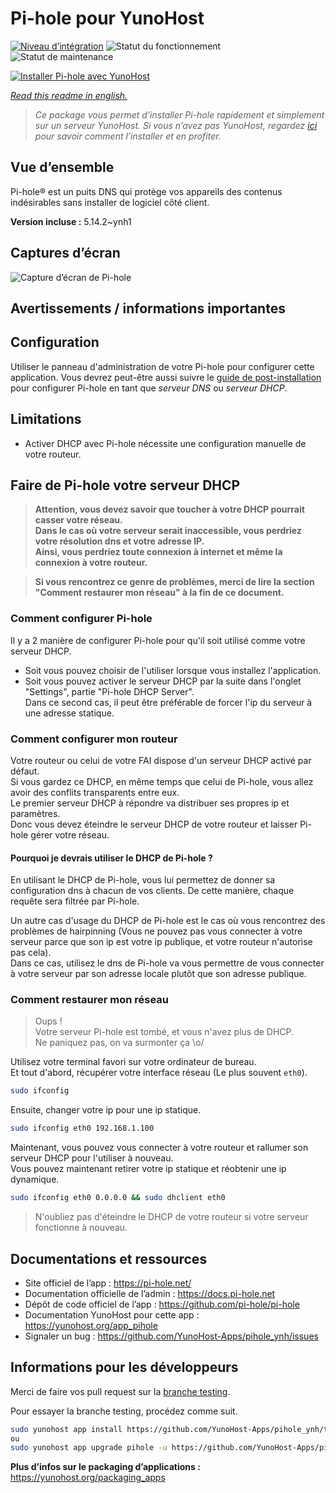 <!--
N.B.: This README was automatically generated by https://github.com/YunoHost/apps/tree/master/tools/README-generator
It shall NOT be edited by hand.
-->

# Pi-hole pour YunoHost

[![Niveau d’intégration](https://dash.yunohost.org/integration/pihole.svg)](https://dash.yunohost.org/appci/app/pihole) ![Statut du fonctionnement](https://ci-apps.yunohost.org/ci/badges/pihole.status.svg) ![Statut de maintenance](https://ci-apps.yunohost.org/ci/badges/pihole.maintain.svg)

[![Installer Pi-hole avec YunoHost](https://install-app.yunohost.org/install-with-yunohost.svg)](https://install-app.yunohost.org/?app=pihole)

*[Read this readme in english.](./README.md)*

> *Ce package vous permet d’installer Pi-hole rapidement et simplement sur un serveur YunoHost.
Si vous n’avez pas YunoHost, regardez [ici](https://yunohost.org/#/install) pour savoir comment l’installer et en profiter.*

## Vue d’ensemble

Pi-hole® est un puits DNS qui protège vos appareils des contenus indésirables sans installer de logiciel côté client.


**Version incluse :** 5.14.2~ynh1

## Captures d’écran

![Capture d’écran de Pi-hole](./doc/screenshots/dashboard.png)

## Avertissements / informations importantes

## Configuration

Utiliser le panneau d'administration de votre Pi-hole pour configurer cette application. Vous devrez peut-être aussi suivre le [guide de post-installation](https://docs.pi-hole.net/main/post-install/) pour configurer Pi-hole en tant que *serveur DNS* ou *serveur DHCP*.

## Limitations

* Activer DHCP avec Pi-hole nécessite une configuration manuelle de votre routeur.

## Faire de Pi-hole votre serveur DHCP

> **Attention, vous devez savoir que toucher à votre DHCP pourrait casser votre réseau.  
Dans le cas où votre serveur serait inaccessible, vous perdriez votre résolution dns et votre adresse IP.  
Ainsi, vous perdriez toute connexion à internet et même la connexion à votre routeur.**

> **Si vous rencontrez ce genre de problèmes, merci de lire la section "Comment restaurer mon réseau" à la fin de ce document.**

### Comment configurer Pi-hole

Il y a 2 manière de configurer Pi-hole pour qu'il soit utilisé comme votre serveur DHCP.
- Soit vous pouvez choisir de l'utiliser lorsque vous installez l'application.
- Soit vous pouvez activer le serveur DHCP par la suite dans l'onglet "Settings", partie "Pi-hole DHCP Server".  
Dans ce second cas, il peut être préférable de forcer l'ip du serveur à une adresse statique.

### Comment configurer mon routeur

Votre routeur ou celui de votre FAI dispose d'un serveur DHCP activé par défaut.  
Si vous gardez ce DHCP, en même temps que celui de Pi-hole, vous allez avoir des conflits transparents entre eux.  
Le premier serveur DHCP à répondre va distribuer ses propres ip et paramètres.  
Donc vous devez éteindre le serveur DHCP de votre routeur et laisser Pi-hole gérer votre réseau.

#### Pourquoi je devrais utiliser le DHCP de Pi-hole ?

En utilisant le DHCP de Pi-hole, vous lui permettez de donner sa configuration dns à chacun de vos clients. De cette manière, chaque requête sera filtrée par Pi-hole.

Un autre cas d'usage du DHCP de Pi-hole est le cas où vous rencontrez des problèmes de hairpinning (Vous ne pouvez pas vous connecter à votre serveur parce que son ip est votre ip publique, et votre routeur n'autorise pas cela).  
Dans ce cas, utilisez le dns de Pi-hole va vous permettre de vous connecter à votre serveur par son adresse locale plutôt que son adresse publique.

### Comment restaurer mon réseau

> Oups !  
Votre serveur Pi-hole est tombé, et vous n'avez plus de DHCP.  
Ne paniquez pas, on va surmonter ça \o/

Utilisez votre terminal favori sur votre ordinateur de bureau.  
Et tout d'abord, récupérer votre interface réseau (Le plus souvent `eth0`).
``` bash
sudo ifconfig
```

Ensuite, changer votre ip pour une ip statique.
``` bash
sudo ifconfig eth0 192.168.1.100
```

Maintenant, vous pouvez vous connecter à votre routeur et rallumer son serveur DHCP pour l'utiliser à nouveau.  
Vous pouvez maintenant retirer votre ip statique et réobtenir une ip dynamique.
``` bash
sudo ifconfig eth0 0.0.0.0 && sudo dhclient eth0
```

> N'oubliez pas d'éteindre le DHCP de votre routeur si votre serveur fonctionne à nouveau.

## Documentations et ressources

* Site officiel de l’app : <https://pi-hole.net/>
* Documentation officielle de l’admin : <https://docs.pi-hole.net>
* Dépôt de code officiel de l’app : <https://github.com/pi-hole/pi-hole>
* Documentation YunoHost pour cette app : <https://yunohost.org/app_pihole>
* Signaler un bug : <https://github.com/YunoHost-Apps/pihole_ynh/issues>

## Informations pour les développeurs

Merci de faire vos pull request sur la [branche testing](https://github.com/YunoHost-Apps/pihole_ynh/tree/testing).

Pour essayer la branche testing, procédez comme suit.

``` bash
sudo yunohost app install https://github.com/YunoHost-Apps/pihole_ynh/tree/testing --debug
ou
sudo yunohost app upgrade pihole -u https://github.com/YunoHost-Apps/pihole_ynh/tree/testing --debug
```

**Plus d’infos sur le packaging d’applications :** <https://yunohost.org/packaging_apps>